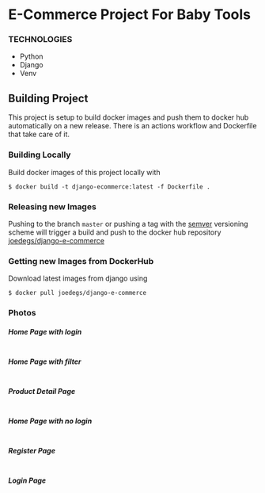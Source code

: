 # E-Commerce Project For Baby Tools
### TECHNOLOGIES
- Python
- Django
- Venv

## Building Project
This project is setup to build docker images and push them to docker hub automatically on a new release. There is an actions
workflow and Dockerfile that take care of it.

### Building Locally
Build docker images of this project locally with

    $ docker build -t django-ecommerce:latest -f Dockerfile .

### Releasing new Images
Pushing to the branch `master` or pushing a tag with the [semver](https://semver.org) versioning scheme will trigger a build and push to the docker hub repository [joedegs/django-e-commerce](https://hub.docker.com/r/joedegs/django-e-commerce)

### Getting new Images from DockerHub
Download latest images from django using

    $ docker pull joedegs/django-e-commerce 

### Photos

##### Home Page with login
<img alt="" src="https://github.com/MET-DEV/Django-E-Commerce/blob/master/project_images/capture_20220323080815407.jpg"></img>
##### Home Page with filter
<img alt="" src="https://github.com/MET-DEV/Django-E-Commerce/blob/master/project_images/capture_20220323080840305.jpg"></img>
##### Product Detail Page
<img alt="" src="https://github.com/MET-DEV/Django-E-Commerce/blob/master/project_images/capture_20220323080934541.jpg"></img>

##### Home Page with no login
<img alt="" src="https://github.com/MET-DEV/Django-E-Commerce/blob/master/project_images/capture_20220323080953570.jpg"></img>


##### Register Page
<img alt="" src="https://github.com/MET-DEV/Django-E-Commerce/blob/master/project_images/capture_20220323081016022.jpg"></img>


##### Login Page
<img alt="" src="https://github.com/MET-DEV/Django-E-Commerce/blob/master/project_images/capture_20220323081044867.jpg"></img>
